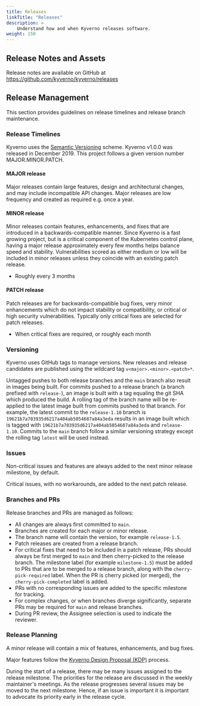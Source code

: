 ```yaml
---
title: Releases
linkTitle: "Releases"
description: >
    Understand how and when Kyverno releases software.
weight: 150
---
```


## Release Notes and Assets

Release notes are available on GitHub at https://github.com/kyverno/kyverno/releases

## Release Management

This section provides guidelines on release timelines and release branch maintenance.

### Release Timelines

Kyverno uses the [Semantic Versioning](https://semver.org/) scheme. Kyverno v1.0.0 was released in December 2019. This project follows a given version number MAJOR.MINOR.PATCH.

#### MAJOR release

Major releases contain large features, design and architectural changes, and may include incompatible API changes. Major releases are low frequency and created as required e.g. once a year.

#### MINOR release

Minor releases contain features, enhancements, and fixes that are introduced in a backwards-compatible manner. Since Kyverno is a fast growing project, but is a critical component of the Kubernetes control plane, having a major release approximately every few months helps balance speed and stability. Vulnerabilities scored as either medium or low will be included in minor releases unless they coincide with an existing patch release.

- Roughly every 3 months

#### PATCH release

Patch releases are for backwards-compatible bug fixes, very minor enhancements which do not impact stability or compatibility, or critical or high security vulnerabilities. Typically only critical fixes are selected for patch releases.

- When critical fixes are required, or roughly each month

### Versioning

Kyverno uses GitHub tags to manage versions. New releases and release candidates are published using the wildcard tag `v<major>.<minor>.<patch>*`.

Untagged pushes to both release branches and the `main` branch also result in images being built. For commits pushed to a release branch (a branch prefixed with `release-`), an image is built with a tag equaling the git SHA which produced the build. A rolling tag of the branch name will be re-applied to the latest image built from commits pushed to that branch. For example, the latest commit to the `release-1.10` branch is `19621b7a703935d6217a404ab5054687a84a3eda` results in an image built which is tagged with `19621b7a703935d6217a404ab5054687a84a3eda` and `release-1.10`. Commits to the `main` branch follow a similar versioning strategy except the rolling tag `latest` will be used instead.

### Issues

Non-critical issues and features are always added to the next minor release milestone, by default.

Critical issues, with no workarounds, are added to the next patch release.

### Branches and PRs

Release branches and PRs are managed as follows:

- All changes are always first committed to `main`.
- Branches are created for each major or minor release.
- The branch name will contain the version, for example `release-1.5`.
- Patch releases are created from a release branch.
- For critical fixes that need to be included in a patch release, PRs should always be first merged to `main` and then cherry-picked to the release branch. The milestone label (for example `milestone-1.5`) must be added to PRs that are to be merged to a release branch, along with the `cherry-pick-required` label. When the PR is cherry picked (or merged), the `cherry-pick-completed` label is added.
- PRs with no corresponding issues are added to the specific milestone for tracking.
- For complex changes, or when branches diverge significantly, separate PRs may be required for `main` and release branches.
- During PR review, the Assignee selection is used to indicate the reviewer.

### Release Planning

A minor release will contain a mix of features, enhancements, and bug fixes.

Major features follow the [Kyverno Design Proposal (KDP)](https://github.com/kyverno/KDP/) process.

During the start of a release, there may be many issues assigned to the release milestone. The priorities for the release are discussed in the weekly maintainer's meetings. As the release progresses several issues may be moved to the next milestone. Hence, if an issue is important it is important to advocate its priority early in the release cycle.
